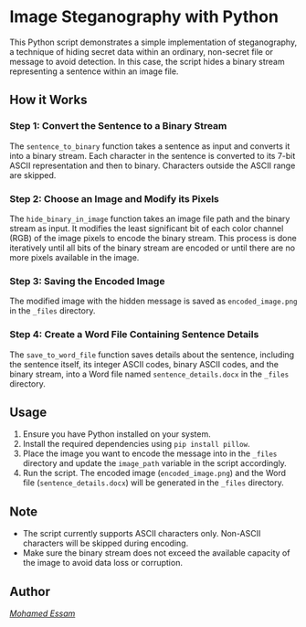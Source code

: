 # Image Steganography with Python

This Python script demonstrates a simple implementation of steganography, a technique of hiding secret data within an ordinary, non-secret file or message to avoid detection. In this case, the script hides a binary stream representing a sentence within an image file.

## How it Works

### Step 1: Convert the Sentence to a Binary Stream

The `sentence_to_binary` function takes a sentence as input and converts it into a binary stream. Each character in the sentence is converted to its 7-bit ASCII representation and then to binary. Characters outside the ASCII range are skipped.

### Step 2: Choose an Image and Modify its Pixels

The `hide_binary_in_image` function takes an image file path and the binary stream as input. It modifies the least significant bit of each color channel (RGB) of the image pixels to encode the binary stream. This process is done iteratively until all bits of the binary stream are encoded or until there are no more pixels available in the image.

### Step 3: Saving the Encoded Image

The modified image with the hidden message is saved as `encoded_image.png` in the `_files` directory.

### Step 4: Create a Word File Containing Sentence Details

The `save_to_word_file` function saves details about the sentence, including the sentence itself, its integer ASCII codes, binary ASCII codes, and the binary stream, into a Word file named `sentence_details.docx` in the `_files` directory.

## Usage

1. Ensure you have Python installed on your system.
2. Install the required dependencies using `pip install pillow`.
3. Place the image you want to encode the message into in the `_files` directory and update the `image_path` variable in the script accordingly.
4. Run the script. The encoded image (`encoded_image.png`) and the Word file (`sentence_details.docx`) will be generated in the `_files` directory.

## Note

- The script currently supports ASCII characters only. Non-ASCII characters will be skipped during encoding.
- Make sure the binary stream does not exceed the available capacity of the image to avoid data loss or corruption.

## Author

[*Mohamed Essam*](https://github.com/m-essam-s)

